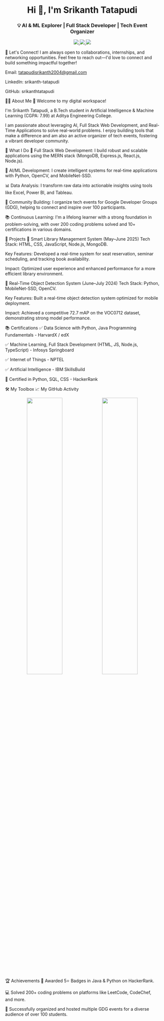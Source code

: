 <h1 align="center">Hi 👋, I'm Srikanth Tatapudi</h1>
<h3 align="center">💡 AI & ML Explorer | Full Stack Developer | Tech Event Organizer</h3>

<p align="center">
<a href="https://www.linkedin.com/in/srikanth-tatapudi-294a83262/" target="_blank">
<img src="https://img.shields.io/badge/LinkedIn-blue?logo=linkedin&logoColor=white" />
</a>
<a href="mailto:tatapudisrikanth2004@gmail.com">
<img src="https://img.shields.io/badge/Gmail-D14836?logo=gmail&logoColor=white" />
</a>
<a href="https://github.com/srikanthtatapudi">
<img src="https://img.shields.io/github/followers/srikanthtatapudi?label=GitHub&style=social" />
</a>
</p>

🤝 Let's Connect!
I am always open to collaborations, internships, and networking opportunities. Feel free to reach out—I'd love to connect and build something impactful together!

Email: tatapudisrikanth2004@gmail.com

LinkedIn: srikanth-tatapudi

GitHub: srikanthtatapudi

👨‍💻 About Me
👋 Welcome to my digital workspace!

I'm Srikanth Tatapudi, a B.Tech student in Artificial Intelligence & Machine Learning (CGPA: 7.99) at Aditya Engineering College.

I am passionate about leveraging AI, Full Stack Web Development, and Real-Time Applications to solve real-world problems. I enjoy building tools that make a difference and am also an active organizer of tech events, fostering a vibrant developer community.

💼 What I Do
🔧 Full Stack Web Development: I build robust and scalable applications using the MERN stack (MongoDB, Express.js, React.js, Node.js).

🤖 AI/ML Development: I create intelligent systems for real-time applications with Python, OpenCV, and MobileNet-SSD.

📊 Data Analysis: I transform raw data into actionable insights using tools like Excel, Power BI, and Tableau.

🧠 Community Building: I organize tech events for Google Developer Groups (GDG), helping to connect and inspire over 100 participants.

📚 Continuous Learning: I'm a lifelong learner with a strong foundation in problem-solving, with over 200 coding problems solved and 10+ certifications in various domains.

🚀 Projects
🧠 Smart Library Management System (May–June 2025)
Tech Stack: HTML, CSS, JavaScript, Node.js, MongoDB.

Key Features: Developed a real-time system for seat reservation, seminar scheduling, and tracking book availability.

Impact: Optimized user experience and enhanced performance for a more efficient library environment.

🎯 Real-Time Object Detection System (June–July 2024)
Tech Stack: Python, MobileNet-SSD, OpenCV.

Key Features: Built a real-time object detection system optimized for mobile deployment.

Impact: Achieved a competitive 72.7 mAP on the VOC0712 dataset, demonstrating strong model performance.

📚 Certifications
✅ Data Science with Python, Java Programming Fundamentals - HarvardX / edX

✅ Machine Learning, Full Stack Development (HTML, JS, Node.js, TypeScript) - Infosys Springboard

✅ Internet of Things - NPTEL

✅ Artificial Intelligence - IBM SkillsBuild

🏅 Certified in Python, SQL, CSS - HackerRank

🛠️ My Toolbox
📈 My GitHub Activity
<p align="center">
<img src="https://github-readme-streak-stats.herokuapp.com/?user=srikanthtatapudi&theme=radical" width="48%" />
<img src="https://github-readme-stats.vercel.app/api/top-langs/?username=srikanthtatapudi&layout=compact&theme=radical&hide=html,css" width="48%" />
</p>

🏆 Achievements
🥇 Awarded 5⭐ Badges in Java & Python on HackerRank.

💻 Solved 200+ coding problems on platforms like LeetCode, CodeChef, and more.

📢 Successfully organized and hosted multiple GDG events for a diverse audience of over 100 students.





